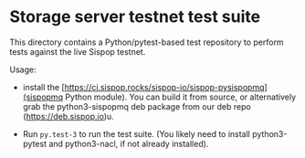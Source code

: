 # Storage server testnet test suite

This directory contains a Python/pytest-based test repository to perform tests against the live Sispop
testnet.

Usage:

- install the [https://ci.sispop.rocks/sispop-io/sispop-pysispopmq](sispopmq Python module).  You can build it
  from source, or alternatively grab the python3-sispopmq deb package from our deb repo
  (https://deb.sispop.io)u.

- Run `py.test-3` to run the test suite.  (You likely need to install python3-pytest and
  python3-nacl, if not already installed).
